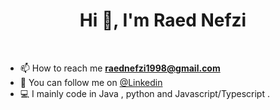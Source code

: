 <h1 align="center">Hi 👋, I'm Raed Nefzi</h1>
<br/>
<div class="center">


- 📫 How to reach me **raednefzi1998@gmail.com**
- 📍 You can follow me on [@Linkedin](https://www.linkedin.com/in/raednefzi98/)
- 💻 I mainly code in Java , python and Javascript/Typescript .



